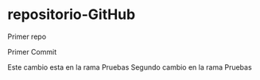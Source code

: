 # repositorio-GitHub
Primer repo

Primer Commit

Este cambio esta en la rama Pruebas
Segundo cambio en la rama Pruebas

